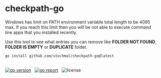 # checkpath-go
Windows has limit on PATH environment variable total length to be 4095 max.
If you reach this limit then you will be not able to execute command line apps that you installed recently.

Use this tool to see what entries you can remove like **FOLDER NOT FOUND**, **FOLDER IS EMPTY** or **DUPLICATE** folder.

```go install github.com/stochmal/checkpath-go@latest```

<p align="left">  
<br/>
<a href="https://pkg.go.dev/github.com/stochmal/checkpath-go?tab=doc" target="_blank"><img src="https://img.shields.io/badge/Go-1.17+-00ADD8?style=for-the-badge&logo=go" alt="go version" /></a>  
&nbsp;
<a href="https://goreportcard.com/report/github.com/stochmal/checkpath-go" target="_blank"><img src="https://img.shields.io/badge/Go_report-A+-success?style=for-the-badge&logo=none" alt="go report" /></a>
&nbsp;
<img src="https://img.shields.io/badge/license-apache_3.0-red?style=for-the-badge&logo=none" alt="license" /> 
</p>
